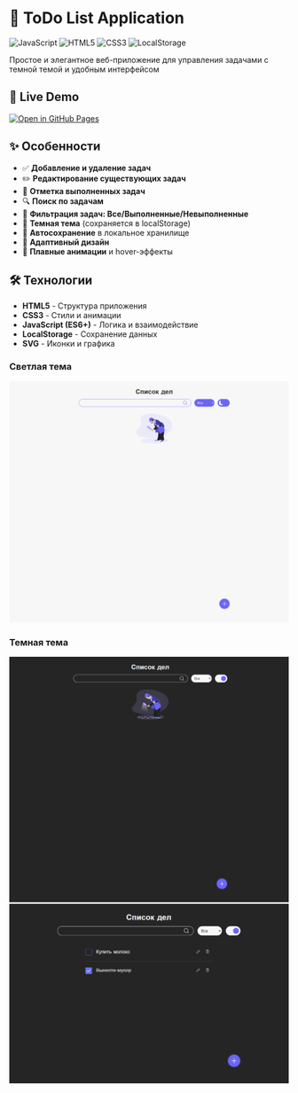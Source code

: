 # 📝 ToDo List Application

![JavaScript](https://img.shields.io/badge/JavaScript-ES6+-yellow.svg)
![HTML5](https://img.shields.io/badge/HTML5-E34F26.svg)
![CSS3](https://img.shields.io/badge/CSS3-1572B6.svg)
![LocalStorage](https://img.shields.io/badge/Storage-LocalStorage-blue.svg)

Простое и элегантное веб-приложение для управления задачами с темной темой и удобным интерфейсом

## 🚀 Live Demo

[![Open in GitHub Pages](https://img.shields.io/badge/GitHub%20Pages-Live%20Demo-brightgreen)](https://finnimonius.github.io/my-todo-list/)

## ✨ Особенности

- ✅ **Добавление и удаление задач**
- ✏️ **Редактирование существующих задач**
- 🎯 **Отметка выполненных задач**
- 🔍 **Поиск по задачам**
- 📂 **Фильтрация задач: Все/Выполненные/Невыполненные**
- 🌙 **Темная тема** (сохраняется в localStorage)
- 💾 **Автосохранение** в локальное хранилище
- 📱 **Адаптивный дизайн**
- 🎨 **Плавные анимации** и hover-эффекты

## 🛠️ Технологии

- **HTML5** - Структура приложения
- **CSS3** - Стили и анимации  
- **JavaScript (ES6+)** - Логика и взаимодействие
- **LocalStorage** - Сохранение данных
- **SVG** - Иконки и графика

### Светлая тема
![Light Theme](./img/light-theme-empty.PNG)

### Темная тема
![Dark Theme](./img/dark-theme-empty.PNG)
![Dark Theme](./img/dark-theme-notes.PNG)


